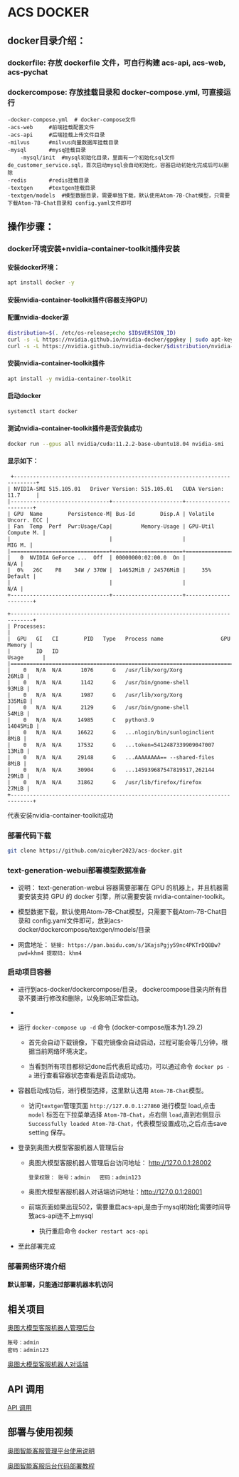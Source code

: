 # ACS DOCKER

## docker目录介绍：   

### dockerfile: 存放 dockerfile 文件，可自行构建 acs-api, acs-web, acs-pychat

### dockercompose: 存放挂载目录和 docker-compose.yml, 可直接运行
  	-docker-compose.yml  # docker-compose文件
  	-acs-web     #前端挂载配置文件
 	-acs-api     #后端挂载上传文件目录
  	-milvus      #milvus向量数据库挂载目录
  	-mysql       #mysq挂载目录
        -mysql/init  #mysql初始化目录，里面有一个初始化sql文件de_customer_service.sql，首次启动mysql会自动初始化，容器启动初始化完成后可以删除
  	-redis       #redis挂载目录
  	-textgen     #textgen挂载目录
  	-textgen/models  #模型数据目录，需要单独下载，默认使用Atom-7B-Chat模型，只需要下载Atom-7B-Chat目录和 config.yaml文件即可

## 操作步骤：

### docker环境安装+nvidia-container-toolkit插件安装


#### 安装docker环境： 
```bash
apt install docker -y
```
#### 安装nvidia-container-toolkit插件(容器支持GPU)
#### 配置nvidia-docker源
```bash
distribution=$(. /etc/os-release;echo $ID$VERSION_ID)
curl -s -L https://nvidia.github.io/nvidia-docker/gpgkey | sudo apt-key add -
curl -s -L https://nvidia.github.io/nvidia-docker/$distribution/nvidia-docker.list | sudo tee /etc/apt/sources.list.d/nvidia-docker.list
```
#### 安装nvidia-container-toolkit插件 
```bash
apt install -y nvidia-container-toolkit
```
#### 启动docker 
```bash
systemctl start docker
```
#### 测试nvidia-container-toolkit插件是否安装成功
```bash
docker run --gpus all nvidia/cuda:11.2.2-base-ubuntu18.04 nvidia-smi
```
#### 显示如下：
	 +-----------------------------------------------------------------------------+
	| NVIDIA-SMI 515.105.01   Driver Version: 515.105.01   CUDA Version: 11.7     |
	|-------------------------------+----------------------+----------------------+
	| GPU  Name        Persistence-M| Bus-Id        Disp.A | Volatile Uncorr. ECC |
	| Fan  Temp  Perf  Pwr:Usage/Cap|         Memory-Usage | GPU-Util  Compute M. |
	|                               |                      |               MIG M. |
	|===============================+======================+======================|
	|   0  NVIDIA GeForce ...  Off  | 00000000:02:00.0  On |                  N/A |
	|  0%   26C    P8    34W / 370W |  14652MiB / 24576MiB |     35%      Default |
	|                               |                      |                  N/A |
	+-------------------------------+----------------------+----------------------+
	
	+-----------------------------------------------------------------------------+
	| Processes:                                                                  |
	|  GPU   GI   CI        PID   Type   Process name                  GPU Memory |
	|        ID   ID                                                   Usage      |
	|=============================================================================|
	|    0   N/A  N/A      1076      G   /usr/lib/xorg/Xorg                 26MiB |
	|    0   N/A  N/A      1142      G   /usr/bin/gnome-shell               93MiB |
	|    0   N/A  N/A      1987      G   /usr/lib/xorg/Xorg                335MiB |
	|    0   N/A  N/A      2129      G   /usr/bin/gnome-shell               54MiB |
	|    0   N/A  N/A     14985      C   python3.9                       14045MiB |
	|    0   N/A  N/A     16622      G   ...nlogin/bin/sunloginclient        8MiB |
	|    0   N/A  N/A     17532      G   ...token=5412487339909047007       13MiB |
	|    0   N/A  N/A     29148      G   ...AAAAAAAA== --shared-files        8MiB |
	|    0   N/A  N/A     30904      G   ...145939687547819517,262144       29MiB |
	|    0   N/A  N/A     31862      G   /usr/lib/firefox/firefox           27MiB |
	+-----------------------------------------------------------------------------+

 代表安装nvidia-container-toolkit成功
		
### 部署代码下载

```bash
git clone https://github.com/aicyber2023/acs-docker.git  
``` 

### text-generation-webui部署模型数据准备

- 说明： text-generation-webui 容器需要部署在 GPU 的机器上，并且机器需要安装支持 GPU 的 docker 引擎，所以需要安装 nvidia-container-toolkit。

- 模型数据下载，默认使用Atom-7B-Chat模型，只需要下载Atom-7B-Chat目录和 config.yaml文件即可，放到acs-docker/dockercompose/textgen/models/目录

- 网盘地址： ```链接: https://pan.baidu.com/s/1KajsPgjy59nc4PKTrDQ8Bw?pwd=khm4 提取码: khm4 ```
 
### 启动项目容器

- 进行到acs-docker/dockercompose/目录， dockercompose目录内所有目录不要进行修改和删除，以免影响正常启动。
- 
- 运行 ```docker-compose up -d``` 命令 (docker-compose版本为1.29.2)

	- 首先会自动下载镜像，下载完镜像会自动启动，过程可能会等几分钟，根据当前网络环境决定。

	- 当看到所有项目都标记done后代表启动成功，可以通过命令 ```docker ps -a``` 进行查看容器状态查看是否启动成功。
  
- 容器启动成功后，进行模型选择，这里默认选用 ```Atom-7B-Chat```模型。
 
    - 访问```textgen```管理页面 ```http://127.0.0.1:27860``` 进行模型 load,点击 ```model``` 标签在下拉菜单选择 ```Atom-7B-Chat```，点右侧 ```load```,直到右侧显示 ```Successfully loaded Atom-7B-Chat```，代表模型设置成功,之后点击save setting 保存。
 
- 登录到奥图大模型客服机器人管理后台

    -  奥图大模型客服机器人管理后台访问地址： http://127.0.0.1:28002

		```登录权限： 账号：admin   密码：admin123```
		
	- 奥图大模型客服机器人对话端访问地址：http://127.0.0.1:28001

    - 前端页面如果出现502，需要重启acs-api,是由于mysql初始化需要时间导致acs-api连不上mysql
        - 执行重启命令 ``` docker restart acs-api ``` 
		
- 至此部署完成	

### 部署网络环境介绍

#### 默认部署，只能通过部署机器本机访问
		
## 相关项目

[奥图大模型客服机器人管理后台](https://github.com/aicyber2023/ai-customer-service-admin)

    账号：admin
    密码：admin123

[奥图大模型客服机器人对话端](https://github.com/aicyber2023/ai-customer-service-chat)

## API 调用

[API 调用](https://github.com/aicyber2023/ai-customer-service-admin/blob/master/API.md)

## 部署与使用视频

[奥图智能客服管理平台使用说明](https://www.bilibili.com/video/BV1Me41177Ww/)

[奥图智能客服后台代码部署教程](https://www.bilibili.com/video/BV1mp421Z7TG/)
